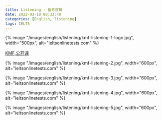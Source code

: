 ```yaml
---
title: Listening - 备考逻辑
date: 2022-03-18 08:33:48
categories: [English, listening]
tags: IELTS
---
```




{% image "/images/english/listening/kmf-listening-1-logo.jpg", width="500px", alt="ieltsonlinetests.com" %}

[KMF,公开课](https://hd.qz100.com/video/public-replay?token=JXnKo%2B4dmxbyj1sQ8BPK3QfNUG%2FvnKAPPXvzHI%2Bpt5UmrHd7FXt9DBvvcYGN67M1)

<!-- more -->

{% image "/images/english/listening/kmf-listening-2.jpg", width="600px", alt="ieltsonlinetests.com" %}


{% image "/images/english/listening/kmf-listening-3.jpg", width="600px", alt="ieltsonlinetests.com" %}


{% image "/images/english/listening/kmf-listening-4.jpg", width="600px", alt="ieltsonlinetests.com" %}

{% image "/images/english/listening/kmf-listening-5.jpg", width="600px", alt="ieltsonlinetests.com" %}





